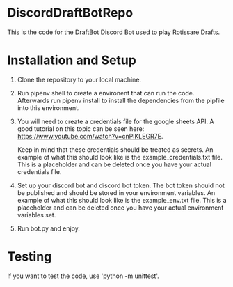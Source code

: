 # DiscordDraftBotRepo

This is the code for the DraftBot Discord Bot used to play Rotissare Drafts.

# Installation and Setup

1. Clone the repository to your local machine.
2. Run pipenv shell to create a environent that can run the code. Afterwards run pipenv install 
   to install the dependencies from the pipfile into this environment.

3. You will need to create a credentials file for the google sheets API.
   A good tutorial on this topic can be seen here: https://www.youtube.com/watch?v=cnPlKLEGR7E. 
   
   Keep in mind that these credentials should be treated as secrets. An example of what
   this should look like is the example_credentials.txt file. This is a placeholder and
   can be deleted once you have your actual credentials file.
   
4. Set up your discord bot and discord bot token. The bot token should not
   be published and should be stored in your environment variables. An example of what
   this should look like is the example_env.txt file. This is a placeholder and
   can be deleted once you have your actual environment variables set.
   
5. Run bot.py and enjoy.

# Testing

If you want to test the code, use 'python -m unittest'.

